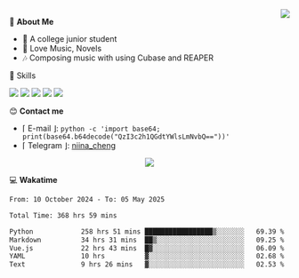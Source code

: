 <a href="#">
    <img align="right" src="https://github-readme-stats-tau-lilac-25.vercel.app/api?username=irorange27&count_private=true&show_icons=true&theme=transparent" />
</a>

💭 **About Me**

- 🏫 A college junior student
- 🍕 Love Music, Novels
- 🎶 Composing music with using Cubase and REAPER


🚀 Skills

![](https://img.shields.io/badge/-python-3e74a2?style=for-the-badge&logo=Python&logoColor=fff
)
![](https://img.shields.io/badge/-javascript-f0db4f?style=for-the-badge&logo=JavaScript&logoColor=fff
)
![](https://img.shields.io/badge/-vue3-41b883?style=for-the-badge&logo=Vue.js&logoColor=fff
)
![](https://img.shields.io/badge/-docker-2496ed?style=for-the-badge&logo=Docker&logoColor=fff
)
![](https://img.shields.io/badge/-linux-000000?style=for-the-badge&logo=Linux&logoColor=fff&color=000
)

😊 **Contact me**

- ⌈ E-mail ⌋: `python -c 'import base64; print(base64.b64decode("QzI3c2h1QGdtYWlsLmNvbQ=="))'`
- ⌈ Telegram ⌋: [niina_cheng](https://t.me/niina_cheng)

</p>
    <p align="center">
    <img src="https://profile-counter.glitch.me/{irorange27}/count.svg" />
</p>

💻 **Wakatime**

<!--START_SECTION:waka-->

```txt
From: 10 October 2024 - To: 05 May 2025

Total Time: 368 hrs 59 mins

Python            258 hrs 51 mins █████████████████▒░░░░░░░   69.39 %
Markdown          34 hrs 31 mins  ██▒░░░░░░░░░░░░░░░░░░░░░░   09.25 %
Vue.js            22 hrs 43 mins  █▓░░░░░░░░░░░░░░░░░░░░░░░   06.09 %
YAML              10 hrs          ▓░░░░░░░░░░░░░░░░░░░░░░░░   02.68 %
Text              9 hrs 26 mins   ▓░░░░░░░░░░░░░░░░░░░░░░░░   02.53 %
```

<!--END_SECTION:waka-->
